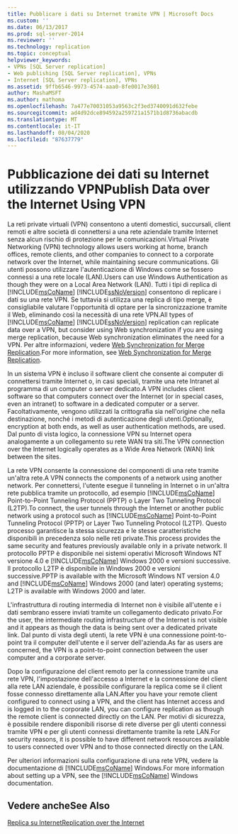 ```yaml
---
title: Pubblicare i dati su Internet tramite VPN | Microsoft Docs
ms.custom: ''
ms.date: 06/13/2017
ms.prod: sql-server-2014
ms.reviewer: ''
ms.technology: replication
ms.topic: conceptual
helpviewer_keywords:
- VPNs [SQL Server replication]
- Web publishing [SQL Server replication], VPNs
- Internet [SQL Server replication], VPNs
ms.assetid: 9ffb6546-9973-4574-aaa0-8fe0017e3601
author: MashaMSFT
ms.author: mathoma
ms.openlocfilehash: 7a477e70031053a9563c2f3ed3740091d632febe
ms.sourcegitcommit: ad4d92dce894592a259721a1571b1d8736abacdb
ms.translationtype: MT
ms.contentlocale: it-IT
ms.lasthandoff: 08/04/2020
ms.locfileid: "87637779"
---
```

# <a name="publish-data-over-the-internet-using-vpn"></a><span data-ttu-id="d6812-102">Pubblicazione dei dati su Internet utilizzando VPN</span><span class="sxs-lookup"><span data-stu-id="d6812-102">Publish Data over the Internet Using VPN</span></span>
  <span data-ttu-id="d6812-103">La reti private virtuali (VPN) consentono a utenti domestici, succursali, client remoti e altre società di connettersi a una rete aziendale tramite Internet senza alcun rischio di protezione per le comunicazioni.</span><span class="sxs-lookup"><span data-stu-id="d6812-103">Virtual Private Networking (VPN) technology allows users working at home, branch offices, remote clients, and other companies to connect to a corporate network over the Internet, while maintaining secure communications.</span></span> <span data-ttu-id="d6812-104">Gli utenti possono utilizzare l'autenticazione di Windows come se fossero connessi a una rete locale (LAN).</span><span class="sxs-lookup"><span data-stu-id="d6812-104">Users can use Windows Authentication as though they were on a Local Area Network (LAN).</span></span> <span data-ttu-id="d6812-105">Tutti i tipi di replica di [!INCLUDE[msCoName](../../includes/msconame-md.md)] [!INCLUDE[ssNoVersion](../../includes/ssnoversion-md.md)] consentono di replicare i dati su una rete VPN. Se tuttavia si utilizza una replica di tipo merge, è consigliabile valutare l'opportunità di optare per la sincronizzazione tramite il Web, eliminando così la necessità di una rete VPN.</span><span class="sxs-lookup"><span data-stu-id="d6812-105">All types of [!INCLUDE[msCoName](../../includes/msconame-md.md)] [!INCLUDE[ssNoVersion](../../includes/ssnoversion-md.md)] replication can replicate data over a VPN, but consider using Web synchronization if you are using merge replication, because Web synchronization eliminates the need for a VPN.</span></span> <span data-ttu-id="d6812-106">Per altre informazioni, vedere [Web Synchronization for Merge Replication](web-synchronization-for-merge-replication.md).</span><span class="sxs-lookup"><span data-stu-id="d6812-106">For more information, see [Web Synchronization for Merge Replication](web-synchronization-for-merge-replication.md).</span></span>  
  
 <span data-ttu-id="d6812-107">In un sistema VPN è incluso il software client che consente ai computer di connettersi tramite Internet o, in casi speciali, tramite una rete Intranet al programma di un computer o server dedicato.</span><span class="sxs-lookup"><span data-stu-id="d6812-107">A VPN includes client software so that computers connect over the Internet (or in special cases, even an intranet) to software in a dedicated computer or a server.</span></span> <span data-ttu-id="d6812-108">Facoltativamente, vengono utilizzati la crittografia sia nell'origine che nella destinazione, nonché i metodi di autenticazione degli utenti.</span><span class="sxs-lookup"><span data-stu-id="d6812-108">Optionally, encryption at both ends, as well as user authentication methods, are used.</span></span> <span data-ttu-id="d6812-109">Dal punto di vista logico, la connessione VPN su Internet opera analogamente a un collegamento su rete WAN tra siti.</span><span class="sxs-lookup"><span data-stu-id="d6812-109">The VPN connection over the Internet logically operates as a Wide Area Network (WAN) link between the sites.</span></span>  
  
 <span data-ttu-id="d6812-110">La rete VPN consente la connessione dei componenti di una rete tramite un'altra rete.</span><span class="sxs-lookup"><span data-stu-id="d6812-110">A VPN connects the components of a network using another network.</span></span> <span data-ttu-id="d6812-111">Per connettersi, l'utente esegue il tunneling in Internet o in un'altra rete pubblica tramite un protocollo, ad esempio [!INCLUDE[msCoName](../../includes/msconame-md.md)] Point-to-Point Tunneling Protocol (PPTP) o Layer Two Tunneling Protocol (L2TP).</span><span class="sxs-lookup"><span data-stu-id="d6812-111">To connect, the user tunnels through the Internet or another public network using a protocol such as [!INCLUDE[msCoName](../../includes/msconame-md.md)] Point-to-Point Tunneling Protocol (PPTP) or Layer Two Tunneling Protocol (L2TP).</span></span> <span data-ttu-id="d6812-112">Questo processo garantisce la stessa sicurezza e le stesse caratteristiche disponibili in precedenza solo nelle reti private.</span><span class="sxs-lookup"><span data-stu-id="d6812-112">This process provides the same security and features previously available only in a private network.</span></span> <span data-ttu-id="d6812-113">Il protocollo PPTP è disponibile nei sistemi operativi Microsoft Windows NT versione 4.0 e [!INCLUDE[msCoName](../../includes/msconame-md.md)] Windows 2000 e versioni successive. Il protocollo L2TP è disponibile in Windows 2000 e versioni successive.</span><span class="sxs-lookup"><span data-stu-id="d6812-113">PPTP is available with the Microsoft Windows NT version 4.0 and [!INCLUDE[msCoName](../../includes/msconame-md.md)] Windows 2000 (and later) operating systems; L2TP is available with Windows 2000 and later.</span></span>  
  
 <span data-ttu-id="d6812-114">L'infrastruttura di routing intermedia di Internet non è visibile all'utente e i dati sembrano essere inviati tramite un collegamento dedicato privato.</span><span class="sxs-lookup"><span data-stu-id="d6812-114">For the user, the intermediate routing infrastructure of the Internet is not visible and it appears as though the data is being sent over a dedicated private link.</span></span> <span data-ttu-id="d6812-115">Dal punto di vista degli utenti, la rete VPN è una connessione point-to-point tra il computer dell'utente e il server dell'azienda.</span><span class="sxs-lookup"><span data-stu-id="d6812-115">As far as users are concerned, the VPN is a point-to-point connection between the user computer and a corporate server.</span></span>  
  
 <span data-ttu-id="d6812-116">Dopo la configurazione del client remoto per la connessione tramite una rete VPN, l'impostazione dell'accesso a Internet e la connessione del client alla rete LAN aziendale, è possibile configurare la replica come se il client fosse connesso direttamente alla LAN.</span><span class="sxs-lookup"><span data-stu-id="d6812-116">After you have your remote client configured to connect using a VPN, and the client has Internet access and is logged in to the corporate LAN, you can configure replication as though the remote client is connected directly on the LAN.</span></span> <span data-ttu-id="d6812-117">Per motivi di sicurezza, è possibile rendere disponibili risorse di rete diverse per gli utenti connessi tramite VPN e per gli utenti connessi direttamente tramite la rete LAN.</span><span class="sxs-lookup"><span data-stu-id="d6812-117">For security reasons, it is possible to have different network resources available to users connected over VPN and to those connected directly on the LAN.</span></span>  
  
 <span data-ttu-id="d6812-118">Per ulteriori informazioni sulla configurazione di una rete VPN, vedere la documentazione di [!INCLUDE[msCoName](../../includes/msconame-md.md)] Windows.</span><span class="sxs-lookup"><span data-stu-id="d6812-118">For more information about setting up a VPN, see the [!INCLUDE[msCoName](../../includes/msconame-md.md)] Windows documentation.</span></span>  
  
## <a name="see-also"></a><span data-ttu-id="d6812-119">Vedere anche</span><span class="sxs-lookup"><span data-stu-id="d6812-119">See Also</span></span>  
 [<span data-ttu-id="d6812-120">Replica su Internet</span><span class="sxs-lookup"><span data-stu-id="d6812-120">Replication over the Internet</span></span>](replication-over-the-internet.md)  
  
  
